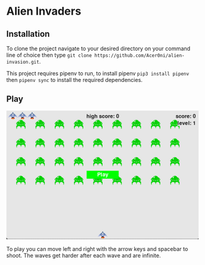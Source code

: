 # Alien Invaders

## Installation

To clone the project navigate to your desired directory on your command line of choice then type `git clone https://github.com/Acer0ni/alien-invasion.git`.

This project requires pipenv to run, to install pipenv `pip3 install pipenv` then `pipenv sync` to install the required dependencies.

## Play

![alien-invaders](images/readme/readmesplash.png)

To play you can move left and right with the arrow keys and spacebar to shoot. The waves get harder after each wave and are infinite.
